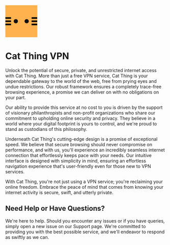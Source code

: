 <img src="https://github.com/CatThing/app/blob/main/logo2.png?raw=true" width="100">

# Cat Thing VPN

Unlock the potential of secure, private, and unrestricted internet access with Cat Thing. More than just a free VPN service, Cat Thing is your dependable gateway to the world of the web, free from prying eyes and undue restrictions. Our robust framework ensures a completely trace-free browsing experience, a promise we can deliver on with no obligations on your part.

Our ability to provide this service at no cost to you is driven by the support of visionary philanthropists and non-profit organizations who share our commitment to upholding online security and privacy. They believe in a world where your digital footprint is yours to control, and we're proud to stand as custodians of this philosophy.

Underneath Cat Thing's cutting-edge design is a promise of exceptional speed. We believe that secure browsing should never compromise on performance, and with us, you'll experience an incredibly seamless internet connection that effortlessly keeps pace with your needs. Our intuitive interface is designed with simplicity in mind, ensuring an effortless navigation experience that's user-friendly even for those new to VPN services.

With Cat Thing, you're not just using a VPN service; you're reclaiming your online freedom. Embrace the peace of mind that comes from knowing your internet activity is secure, swift, and utterly private.

## Need Help or Have Questions?

We're here to help. Should you encounter any issues or if you have queries, simply open a new issue on our Support page. We're committed to providing you with the best possible service, and we'll endeavor to respond as swiftly as we can.
